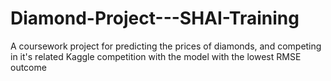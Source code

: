 # Diamond-Project---SHAI-Training
A coursework project for predicting the prices of diamonds, and competing in it's related Kaggle competition with the model with the lowest RMSE outcome
